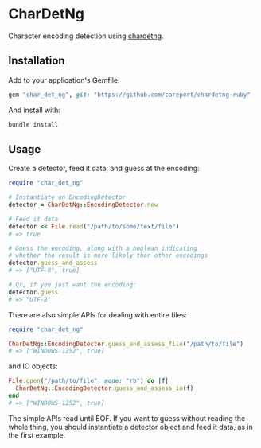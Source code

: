 # CharDetNg

Character encoding detection using [chardetng](https://github.com/hsivonen/chardetng).

## Installation

Add to your application's Gemfile:
```ruby
gem "char_det_ng", git: "https://github.com/careport/chardetng-ruby"
```

And install with:
```bash
bundle install
```

## Usage

Create a detector, feed it data, and guess at the encoding:
```ruby
require "char_det_ng"

# Instantiate an EncodingDetector
detector = CharDetNg::EncodingDetector.new

# Feed it data
detector << File.read("/path/to/some/text/file")
# => true

# Guess the encoding, along with a boolean indicating
# whether the result is more likely than other encodings
detector.guess_and_assess
# => ["UTF-8", true]

# Or, if you just want the encoding:
detector.guess
# => "UTF-8"
```

There are also simple APIs for dealing with entire files:
```ruby
require "char_det_ng"

CharDetNg::EncodingDetector.guess_and_assess_file("/path/to/file")
# => ["WINDOWS-1252", true]
```

and IO objects:
```ruby
File.open("/path/to/file", mode: "rb") do |f|
  CharDetNg::EncodingDetector.guess_and_assess_io(f)
end
# => ["WINDOWS-1252", true]
```

The simple APIs read until EOF. If you want to guess without reading the
whole thing, you should instantiate a detector object and feed it data,
as in the first example.
